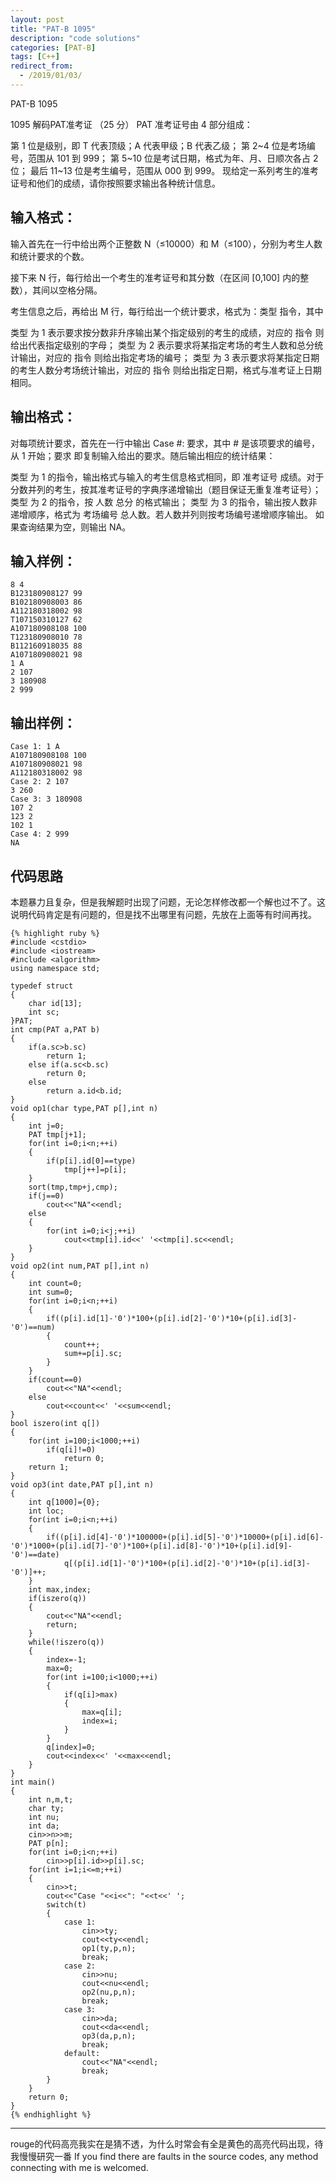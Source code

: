 ```yaml
---
layout: post
title: "PAT-B 1095"
description: "code solutions"
categories: [PAT-B]
tags: [C++]
redirect_from:
  - /2019/01/03/
---
```

PAT-B 1095

1095 解码PAT准考证 （25 分）
PAT 准考证号由 4 部分组成：

第 1 位是级别，即 T 代表顶级；A 代表甲级；B 代表乙级；
第 2~4 位是考场编号，范围从 101 到 999；
第 5~10 位是考试日期，格式为年、月、日顺次各占 2 位；
最后 11~13 位是考生编号，范围从 000 到 999。
现给定一系列考生的准考证号和他们的成绩，请你按照要求输出各种统计信息。

## 输入格式：
输入首先在一行中给出两个正整数 N（≤10000）和 M（≤100），分别为考生人数和统计要求的个数。

接下来 N 行，每行给出一个考生的准考证号和其分数（在区间 [0,100] 内的整数），其间以空格分隔。

考生信息之后，再给出 M 行，每行给出一个统计要求，格式为：类型 指令，其中

类型 为 1 表示要求按分数非升序输出某个指定级别的考生的成绩，对应的 指令 则给出代表指定级别的字母；
类型 为 2 表示要求将某指定考场的考生人数和总分统计输出，对应的 指令 则给出指定考场的编号；
类型 为 3 表示要求将某指定日期的考生人数分考场统计输出，对应的 指令 则给出指定日期，格式与准考证上日期相同。
## 输出格式：
对每项统计要求，首先在一行中输出 Case #: 要求，其中 # 是该项要求的编号，从 1 开始；要求 即复制输入给出的要求。随后输出相应的统计结果：

类型 为 1 的指令，输出格式与输入的考生信息格式相同，即 准考证号 成绩。对于分数并列的考生，按其准考证号的字典序递增输出（题目保证无重复准考证号）；
类型 为 2 的指令，按 人数 总分 的格式输出；
类型 为 3 的指令，输出按人数非递增顺序，格式为 考场编号 总人数。若人数并列则按考场编号递增顺序输出。
如果查询结果为空，则输出 NA。 

## 输入样例：

    8 4
    B123180908127 99
    B102180908003 86
    A112180318002 98
    T107150310127 62
    A107180908108 100
    T123180908010 78
    B112160918035 88
    A107180908021 98
    1 A
    2 107
    3 180908
    2 999
    
## 输出样例：
    
    Case 1: 1 A
    A107180908108 100
    A107180908021 98
    A112180318002 98
    Case 2: 2 107
    3 260
    Case 3: 3 180908
    107 2
    123 2
    102 1
    Case 4: 2 999
    NA
    
## 代码思路
  本题暴力且复杂，但是我解题时出现了问题，无论怎样修改都一个解也过不了。这说明代码肯定是有问题的，但是找不出哪里有问题，先放在上面等有时间再找。
  
    {% highlight ruby %}
    #include <cstdio>
    #include <iostream>
    #include <algorithm>
    using namespace std;

    typedef struct
    {
        char id[13];
        int sc;
    }PAT;
    int cmp(PAT a,PAT b)
    {
        if(a.sc>b.sc)
            return 1;
        else if(a.sc<b.sc)
            return 0;
        else
            return a.id<b.id;
    }
    void op1(char type,PAT p[],int n)
    {
        int j=0;
        PAT tmp[j+1];
        for(int i=0;i<n;++i)
        {
            if(p[i].id[0]==type)
                tmp[j++]=p[i];
        }
        sort(tmp,tmp+j,cmp);
        if(j==0)
            cout<<"NA"<<endl;    
        else
        {
            for(int i=0;i<j;++i)
                cout<<tmp[i].id<<' '<<tmp[i].sc<<endl;
        }
    }
    void op2(int num,PAT p[],int n)
    {
        int count=0;
        int sum=0;
        for(int i=0;i<n;++i)
        {
            if((p[i].id[1]-'0')*100+(p[i].id[2]-'0')*10+(p[i].id[3]-'0')==num)
            {
                count++;
                sum+=p[i].sc;
            }
        }
        if(count==0)
            cout<<"NA"<<endl;
        else
            cout<<count<<' '<<sum<<endl;
    }
    bool iszero(int q[])
    {
        for(int i=100;i<1000;++i)
            if(q[i]!=0)
                return 0;
        return 1;
    }
    void op3(int date,PAT p[],int n)
    {
        int q[1000]={0};
        int loc;
        for(int i=0;i<n;++i)
        {
            if((p[i].id[4]-'0')*100000+(p[i].id[5]-'0')*10000+(p[i].id[6]-'0')*1000+(p[i].id[7]-'0')*100+(p[i].id[8]-'0')*10+(p[i].id[9]-'0')==date)
                q[(p[i].id[1]-'0')*100+(p[i].id[2]-'0')*10+(p[i].id[3]-'0')]++;
        }
        int max,index;
        if(iszero(q))
        {
            cout<<"NA"<<endl;
            return;
        }
        while(!iszero(q))
        {
            index=-1;
            max=0;
            for(int i=100;i<1000;++i)
            {
                if(q[i]>max)
                {
                    max=q[i];
                    index=i;
                }
            }
            q[index]=0;
            cout<<index<<' '<<max<<endl;
        }
    }
    int main()
    {
        int n,m,t;
        char ty;
        int nu;
        int da;
        cin>>n>>m;
        PAT p[n];
        for(int i=0;i<n;++i)
            cin>>p[i].id>>p[i].sc;
        for(int i=1;i<=m;++i)
        {
            cin>>t;
            cout<<"Case "<<i<<": "<<t<<' ';
            switch(t)
            {
                case 1:
                    cin>>ty;
                    cout<<ty<<endl;
                    op1(ty,p,n);
                    break;
                case 2:
                    cin>>nu;
                    cout<<nu<<endl;
                    op2(nu,p,n);
                    break;
                case 3:
                    cin>>da;
                    cout<<da<<endl;
                    op3(da,p,n);
                    break;
                default:
                    cout<<"NA"<<endl;
                    break;
            }
        }
        return 0;
    }
	{% endhighlight %}
	
---
  rouge的代码高亮我实在是猜不透，为什么时常会有全是黄色的高亮代码出现，待我慢慢研究一番
  If you find there are faults in the source codes, any method connecting with me is welcomed.

